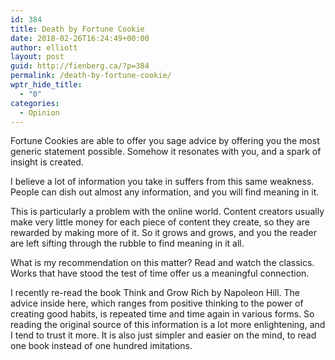 ```yaml
---
id: 384
title: Death by Fortune Cookie
date: 2018-02-26T16:24:49+00:00
author: elliott
layout: post
guid: http://fienberg.ca/?p=384
permalink: /death-by-fortune-cookie/
wptr_hide_title:
  - "0"
categories:
  - Opinion
---
```

Fortune Cookies are able to offer you sage advice by offering you the most generic statement possible. Somehow it resonates with you, and a spark of insight is created. 

I believe a lot of information you take in suffers from this same weakness. People can dish out almost any information, and you will find meaning in it. 

This is particularly a problem with the online world. Content creators usually make very little money for each piece of content they create, so they are rewarded by making more of it. So it grows and grows, and you the reader are left sifting through the rubble to find meaning in it all. 

What is my recommendation on this matter? Read and watch the classics. Works that have stood the test of time offer us a meaningful connection. 

I recently re-read the book Think and Grow Rich by Napoleon Hill. The advice inside here, which ranges from positive thinking to the power of creating good habits, is repeated time and time again in various forms. So reading the original source of this information is a lot more enlightening, and I tend to trust it more. It is also just simpler and easier on the mind, to read one book instead of one hundred imitations.